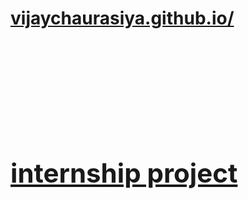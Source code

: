<div>
  <p><a href="https://vijaychaurasiya.github.io/project/"><h1>vijaychaurasiya.github.io/<h1><br><h2>internship project </h2></a></p>
</div>
